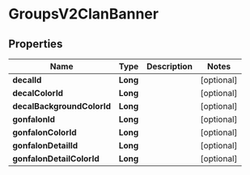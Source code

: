 
# GroupsV2ClanBanner

## Properties
Name | Type | Description | Notes
------------ | ------------- | ------------- | -------------
**decalId** | **Long** |  |  [optional]
**decalColorId** | **Long** |  |  [optional]
**decalBackgroundColorId** | **Long** |  |  [optional]
**gonfalonId** | **Long** |  |  [optional]
**gonfalonColorId** | **Long** |  |  [optional]
**gonfalonDetailId** | **Long** |  |  [optional]
**gonfalonDetailColorId** | **Long** |  |  [optional]



